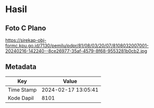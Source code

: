 # Hasil

## Foto C Plano

https://sirekap-obj-formc.kpu.go.id/7130/pemilu/pdpr/81/08/03/20/07/8108032007001-20240216-142240--8ce26977-35af-4579-8f68-9553281b0cb2.jpg


## Metadata

| Key        | Value               |
| ---------- | ------------------- |
| Time Stamp | 2024-02-17 13:05:41 |
| Kode Dapil | 8101                |



